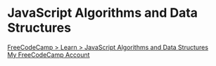 # JavaScript Algorithms and Data Structures

[FreeCodeCamp > Learn > JavaScript Algorithms and Data Structures](https://www.freecodecamp.org/learn/javascript-algorithms-and-data-structures/)
\
[My FreeCodeCamp Account](https://www.freecodecamp.org/seydanurdemir)
